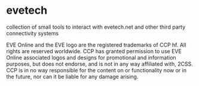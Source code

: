 # evetech
collection of small tools to interact with evetech.net and other third party connectivity systems

EVE Online and the EVE logo are the registered trademarks of CCP hf. All rights are reserved worldwide. 
CCP has granted permission to use EVE Online associated logos and designs for promotional and information purposes, but does not endorse, and is not in any way affiliated with, 2CSS.
CCP is in no way responsible for the content on or functionality now or in the future, nor can it be liable for any damage arising.
